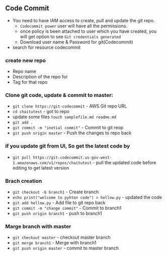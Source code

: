 ## Code Commit
- You need to have IAM access to create, pull and update the git repo.
  - `Codecommit power` user will have all the permissions.
  - once policy is been attached to user which you have created, you will get option to see `Git credentials generated` 
  - Download user name & Password for git(Codecommit)
- search for resource codecommit


### create new repo 
- Repo name
- Description of the repo for
- Tag for that repo


### Clone git code, update & commit to master: 
- `git clone https://git-codecommit` - AWS Git repo URL
- `cd chaitutest` - got to repo 
- update some files `touch samplefile.md readme.md`
- `git add .`
- `git commit -m "inetial commit"` - Commit to git reop
- `git push origin master` - Push the changes to repo back


### if you update git from UI, So get the latest code by 
- `git pull https://git-codecommit.us-gov-west-1.amazonaws.com/v1/repos/chaitutest` - pull the updated code before editing to get latest version



### Brach creation
- `git checkout -b branch1` - Create branch 
- `echo print("welcome to pyhton code") > hellow.py` - updated the code
- `git add hellow.py` - Add file to git repo back
- `git commit -m "change commit"` - Commit to branch1
- `git push origin branch1` - push to branch1




### Marge branch with master
- `git checkout master` - checkout master branch
- `git merge branch1` - Merge with branch1
- `git push origin master` - commit to master branch



